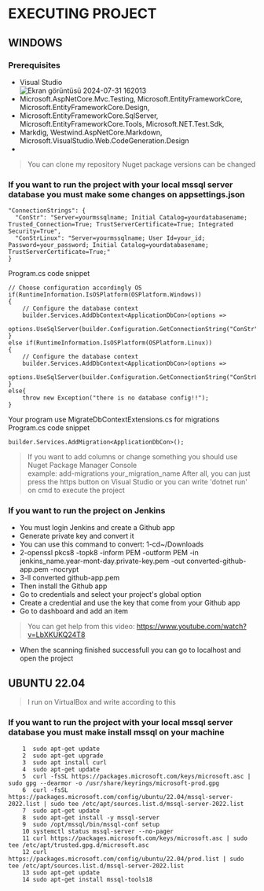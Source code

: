 # EXECUTING PROJECT
## WINDOWS
### Prerequisites
- Visual Studio  
![Ekran görüntüsü 2024-07-31 162013](https://github.com/user-attachments/assets/a94eebf7-ca56-4d33-8c54-68083e0444a8)  
- Microsoft.AspNetCore.Mvc.Testing, Microsoft.EntityFrameworkCore, Microsoft.EntityFrameworkCore.Design,
- Microsoft.EntityFrameworkCore.SqlServer, Microsoft.EntityFrameworkCore.Tools, Microsoft.NET.Test.Sdk,
- Markdig, Westwind.AspNetCore.Markdown, Microsoft.VisualStudio.Web.CodeGeneration.Design
- 
> You can clone my repository
> Nuget package versions can be changed  

### If you want to run the project with your local mssql server database you must make some changes on appsettings.json
```
"ConnectionStrings": {
  "ConStr": "Server=yourmssqlname; Initial Catalog=yourdatabasename; Trusted_Connection=True; TrustServerCertificate=True; Integrated Security=True",
  "ConStrLinux": "Server=yourmssqlname; User Id=your_id; Password=your_password; Initial Catalog=yourdatabasename; TrustServerCertificate=True;"
}
```

Program.cs code snippet
```
// Choose configuration accordingly OS
if(RuntimeInformation.IsOSPlatform(OSPlatform.Windows))
{
    // Configure the database context
    builder.Services.AddDbContext<ApplicationDbCon>(options =>
        options.UseSqlServer(builder.Configuration.GetConnectionString("ConStr")));
}
else if(RuntimeInformation.IsOSPlatform(OSPlatform.Linux))
{
    // Configure the database context
    builder.Services.AddDbContext<ApplicationDbCon>(options =>
        options.UseSqlServer(builder.Configuration.GetConnectionString("ConStrLinux")));
}
else{
    throw new Exception("there is no database config!!");
}
```

Your program use MigrateDbContextExtensions.cs for migrations  
Program.cs code snippet
```
builder.Services.AddMigration<ApplicationDbCon>();
```
> If you want to add columns or change something you should use Nuget Package Manager Console  
> example: add-migrations your_migration_name
After all, you can just press the https button on Visual Studio or you can write 'dotnet run' on cmd to execute the project

### If you want to run the project on Jenkins
- You must login Jenkins and create a Github app
- Generate private key and convert it
- You can use this command to convert: 1-cd~/Downloads
- 2-openssl pkcs8 -topk8 -inform PEM -outform PEM -in jenkins_name.year-mont-day.private-key.pem -out converted-github-app.pem -nocrypt
- 3-ll converted github-app.pem
- Then install the Github app
- Go to credentials and select your project's global option
- Create a credential and use the key that come from your Github app
- Go to dashboard and add an item
> You can get help from this video: https://www.youtube.com/watch?v=LbXKUKQ24T8
- When the scanning finished successfull you can go to localhost and open the project

## UBUNTU 22.04
> I run on VirtualBox and write according to this
### If you want to run the project with your local mssql server database you must make install mssql on your machine
```
    1  sudo apt-get update  
    2  sudo apt-get upgrade  
    3  sudo apt install curl  
    4  sudo apt-get update  
    5  curl -fsSL https://packages.microsoft.com/keys/microsoft.asc | sudo gpg --dearmor -o /usr/share/keyrings/microsoft-prod.gpg  
    6  curl -fsSL https://packages.microsoft.com/config/ubuntu/22.04/mssql-server-2022.list | sudo tee /etc/apt/sources.list.d/mssql-server-2022.list  
    7  sudo apt-get update  
    8  sudo apt-get install -y mssql-server  
    9  sudo /opt/mssql/bin/mssql-conf setup  
    10 systemctl status mssql-server --no-pager  
    11 curl https://packages.microsoft.com/keys/microsoft.asc | sudo tee /etc/apt/trusted.gpg.d/microsoft.asc  
    12 curl https://packages.microsoft.com/config/ubuntu/22.04/prod.list | sudo tee /etc/apt/sources.list.d/mssql-server-2022.list  
    13 sudo apt-get update  
    14 sudo apt-get install mssql-tools18  
```

